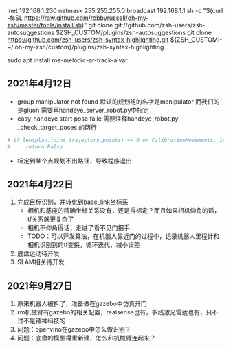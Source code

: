 inet 192.168.1.230  netmask 255.255.255.0  broadcast 192.168.1.1
sh -c "$(curl -fsSL <https://raw.github.com/robbyrussell/oh-my-zsh/master/tools/install.sh>)"
git clone git://github.com/zsh-users/zsh-autosuggestions $ZSH_CUSTOM/plugins/zsh-autosuggestions
git clone <https://github.com/zsh-users/zsh-syntax-highlighting.git> ${ZSH_CUSTOM:-~/.oh-my-zsh/custom}/plugins/zsh-syntax-highlighting

sudo apt install ros-melodic-ar-track-alvar

## 2021年4月12日

- group manipulator not found
默认的规划组的名字是manipulator 而我们的是gluon 需要再handeye_server_robot.py中指定
- easy_handeye start pose faile
需要注释handeye_robot.py _check_target_poses 的两行

```python
# if len(plan.joint_trajectory.points) == 0 or CalibrationMovements._is_crazy_plan(plan, joint_limits):
#     return False
```

- 标定到某个点规划不出路径，导致程序退出

## 2021年4月22日

1. 完成目标识别，并转化到base_link坐标系
    - 相机和基座的精确坐标关系没有，还是得标定？而且如果相机仰角的话，tf关系就更复杂了
    - 相机不仰角得话，走进了看不见门把手
    - TODO：可以开发算法，在机器人靠近门的过程中，记录机器人里程计和相机识别到的tf变换，循环迭代，减小误差
2. 底盘运动待开发
3. SLAM相关待开发

## 2021年9月27日

1. 原来机器人被拆了，准备做在gazebo中仿真开门
2. rm机械臂有gazebo的相关配置，realsense也有，多线激光雷达也有，只不过不是镭神科技的
3. 问题：openvino在gazebo中怎么做识别？
4. 问题：底盘的模型得重新建，怎么和机械臂连起来？